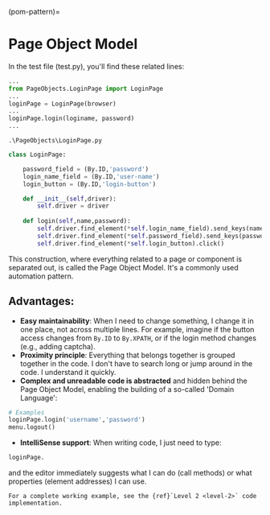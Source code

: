 (pom-pattern)=
# Page Object Model

In the test file (test.py), you'll find these related lines:
```python
...
from PageObjects.LoginPage import LoginPage
...
loginPage = LoginPage(browser)
...
loginPage.login(loginame, password)
...
```

`.\PageObjects\LoginPage.py`
```python
class LoginPage:

    password_field = (By.ID,'password')
    login_name_field = (By.ID,'user-name')
    login_button = (By.ID,'login-button')

    def __init__(self,driver):
        self.driver = driver
        
    def login(self,name,password):
        self.driver.find_element(*self.login_name_field).send_keys(name)
        self.driver.find_element(*self.password_field).send_keys(password)
        self.driver.find_element(*self.login_button).click()
```

This construction, where everything related to a page or component is separated out, is called the Page Object Model. It's a commonly used automation pattern.

## Advantages:

- **Easy maintainability**: When I need to change something, I change it in one place, not across multiple lines. For example, imagine if the button access changes from `By.ID` to `By.XPATH`, or if the login method changes (e.g., adding captcha).
- **Proximity principle**: Everything that belongs together is grouped together in the code. I don't have to search long or jump around in the code. I understand it quickly.
- **Complex and unreadable code is abstracted** and hidden behind the Page Object Model, enabling the building of a so-called 'Domain Language':

```python
# Examples
loginPage.login('username','password')
menu.logout()
```

- **IntelliSense support**: When writing code, I just need to type:
```python
loginPage.
```
and the editor immediately suggests what I can do (call methods) or what properties (element addresses) I can use.

```{seealso}
For a complete working example, see the {ref}`Level 2 <level-2>` code implementation.
```